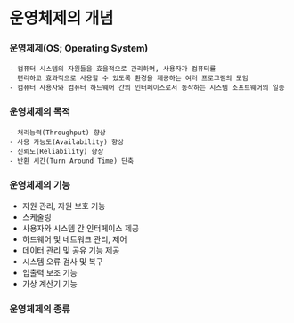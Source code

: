 # 운영체제의 개념
### 운영체제(OS; Operating System)
~~~
- 컴퓨터 시스템의 자원들을 효율적으로 관리하며, 사용자가 컴퓨터를 
  편리하고 효과적으로 사용할 수 있도록 환경을 제공하는 여러 프로그램의 모임
- 컴퓨터 사용자와 컴퓨터 하드웨어 간의 인터페이스로서 동작하는 시스템 소프트웨어의 일종
~~~
### 운영체제의 목적
~~~
- 처리능력(Throughput) 향상
- 사용 가능도(Availability) 향상
- 신뢰도(Reliability) 향상
- 반환 시간(Turn Around Time) 단축
~~~
### 운영체제의 기능
- 자원 관리, 자원 보호 기능
- 스케줄링
- 사용자와 시스템 간 인터페이스 제공
- 하드웨어 및 네트워크 관리, 제어
- 데이터 관리 및 공유 기능 제공
- 시스템 오류 검사 및 복구
- 입출력 보조 기능
- 가상 계산기 기능
### 운영체제의 종류
